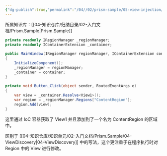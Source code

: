 ```yaml
---
{"dg-publish":true,"permalink":"/04//02/prism-sample/05-view-injection/","title":"05-ViewInjection","tags":["样例代码","Prism","WPF"]}
---
```



所属知识库：[[04-知识仓库/归纳目录/02-入门文档/Prism.Sample\|Prism.Sample]]

```csharp
private readonly IRegionManager _regionManager;  
private readonly IContainerExtension _container;  
  
public MainWindow(IRegionManager regionManager, IContainerExtension container)  
{  
    InitializeComponent();  
    _regionManager = regionManager;  
    _container = container; 
}  
  
private void Button_Click(object sender, RoutedEventArgs e)  
{  
    var view = _container.Resolve<View1>();  
    var region = _regionManager.Regions["ContentRegion"];  
    region.Add(view);  
}
```

这里通过 IoC 容器获取了 View1 并且添加到了一个名为 ContentRegion 的区域中。

区别于 [[04-知识仓库/知识单元/02-入门文档/Prism.Sample/04-ViewDiscovery\|04-ViewDiscovery]] 中的写法，这个更注重于在程序执行时对 Region 中的 View 进行修改。
